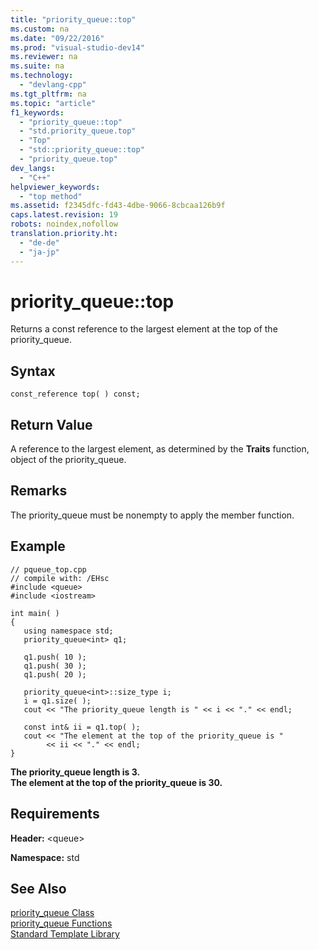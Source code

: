 ```yaml
---
title: "priority_queue::top"
ms.custom: na
ms.date: "09/22/2016"
ms.prod: "visual-studio-dev14"
ms.reviewer: na
ms.suite: na
ms.technology: 
  - "devlang-cpp"
ms.tgt_pltfrm: na
ms.topic: "article"
f1_keywords: 
  - "priority_queue::top"
  - "std.priority_queue.top"
  - "Top"
  - "std::priority_queue::top"
  - "priority_queue.top"
dev_langs: 
  - "C++"
helpviewer_keywords: 
  - "top method"
ms.assetid: f2345dfc-fd43-4dbe-9066-8cbcaa126b9f
caps.latest.revision: 19
robots: noindex,nofollow
translation.priority.ht: 
  - "de-de"
  - "ja-jp"
---
```

# priority_queue::top
Returns a const reference to the largest element at the top of the priority_queue.  
  
## Syntax  
  
```  
const_reference top( ) const;  
```  
  
## Return Value  
 A reference to the largest element, as determined by the **Traits** function, object of the priority_queue.  
  
## Remarks  
 The priority_queue must be nonempty to apply the member function.  
  
## Example  
  
```  
// pqueue_top.cpp  
// compile with: /EHsc  
#include <queue>  
#include <iostream>  
  
int main( )  
{  
   using namespace std;  
   priority_queue<int> q1;  
  
   q1.push( 10 );  
   q1.push( 30 );  
   q1.push( 20 );  
  
   priority_queue<int>::size_type i;  
   i = q1.size( );  
   cout << "The priority_queue length is " << i << "." << endl;  
  
   const int& ii = q1.top( );  
   cout << "The element at the top of the priority_queue is "  
        << ii << "." << endl;  
}  
```  
  
 **The priority_queue length is 3.**  
**The element at the top of the priority_queue is 30.**   
## Requirements  
 **Header:** <queue\>  
  
 **Namespace:** std  
  
## See Also  
 [priority_queue Class](../vs140/priority_queue-class.md)   
 [priority_queue Functions](../vs140/priority_queue-functions.md)   
 [Standard Template Library](../vs140/standard-template-library.md)